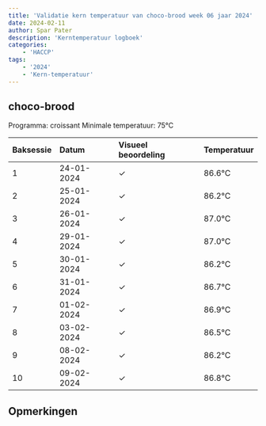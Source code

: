 ```yaml
---
title: 'Validatie kern temperatuur van choco-brood week 06 jaar 2024'
date: 2024-02-11
author: Spar Pater
description: 'Kerntemperatuur logboek'
categories:
    - 'HACCP'
tags:
    - '2024'
    - 'Kern-temperatuur'
---
```


## choco-brood

Programma: croissant
Minimale temperatuur: 75°C

| Baksessie | Datum | Visueel beoordeling | Temperatuur |
|:---|:---|:---|:---|
| 1 | 24-01-2024 | &check; | 86.6°C |
| 2 | 25-01-2024 | &check; | 86.2°C |
| 3 | 26-01-2024 | &check; | 87.0°C |
| 4 | 29-01-2024 | &check; | 87.0°C |
| 5 | 30-01-2024 | &check; | 86.2°C |
| 6 | 31-01-2024 | &check; | 86.7°C |
| 7 | 01-02-2024 | &check; | 86.9°C |
| 8 | 03-02-2024 | &check; | 86.5°C |
| 9 | 08-02-2024 | &check; | 86.2°C |
| 10 | 09-02-2024 | &check; | 86.8°C |

## Opmerkingen


